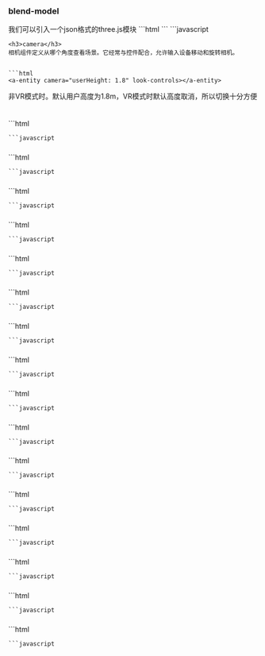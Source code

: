 <h3>blend-model</h3>
我们可以引入一个json格式的three.js模块
```html
<a-scene>
  <a-assets>
    <a-asset-item id="hand" src="/path/to/hand.json"></a-asset-item>
  </a-assets>
  <a-entity blend-model="#hand"></a-entity>
</a-scene>
```
```javascript

```
<h3>camera</h3>
相机组件定义从哪个角度查看场景。它经常与控件配合，允许输入设备移动和旋转相机。


```html
<a-entity camera="userHeight: 1.8" look-controls></a-entity>
```
非VR模式时。默认用户高度为1.8m，VR模式时默认高度取消，所以切换十分方便
```javascript

```
<h3></h3>
```html

```
```javascript

```
<h3></h3>
```html

```
```javascript

```
<h3></h3>
```html

```
```javascript

```
<h3></h3>
```html

```
```javascript

```
<h3></h3>
```html

```
```javascript

```
<h3></h3>
```html

```
```javascript

```
<h3></h3>
```html

```
```javascript

```
<h3></h3>
```html

```
```javascript

```
<h3></h3>
```html

```
```javascript

```
<h3></h3>
```html

```
```javascript

```
<h3></h3>
```html

```
```javascript

```
<h3></h3>
```html

```
```javascript

```
<h3></h3>
```html

```
```javascript

```
<h3></h3>
```html

```
```javascript

```
<h3></h3>
```html

```
```javascript

```
<h3></h3>
```html

```
```javascript

```
